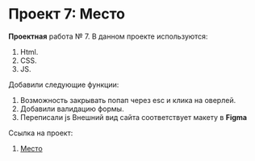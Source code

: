 # Проект 7: Место

**Проектная** работа № 7. В данном проекте используются:
1. Html.
2. CSS.
3. JS.

Добавили следующие функции:
1. Возможность закрывать попап через esc и клика на оверлей.
2. Добавили валидацию формы.
3. Переписали js
Внешний вид сайта соответствует макету в **Figma**

Ссылка на проект:
1. [Место](https://andreydubrovin.github.io/mesto/)
